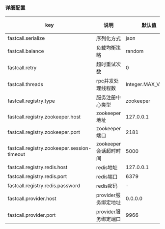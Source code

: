 ### 详细配置

|key|说明|默认值|可选值范围|单位|
|----|----|----|----|----|
|fastcall.serialize|序列化方式|json|json|-|
|fastcall.balance|负载均衡策略|random|random/poll|-|
|fastcall.retry|超时重试次数|0|-|-|
|fastcall.threads|rpc并发处理线程数|Integer.MAX_VALUE|-|-|
|fastcall.registry.type|服务注册中心类型|zookeeper|zookeeper/redis|-|
|fastcall.registry.zookeeper.host|zookeeper地址|127.0.0.1|-|-|
|fastcall.registry.zookeeper.port|zookeeper端口|2181|-|-|
|fastcall.registry.zookeeper.session-timeout|zookeeper会话超时时间|5000|-|ms|
|fastcall.registry.redis.host|redis地址|127.0.0.1|-|-|
|fastcall.registry.redis.port|redis端口|6379|-|-|
|fastcall.registry.redis.password|redis密码|-|-|-|
|fastcall.provider.host|provider服务绑定地址|0.0.0.0|-|-|
|fastcall.provider.port|provider服务绑定端口|9966|-|-|